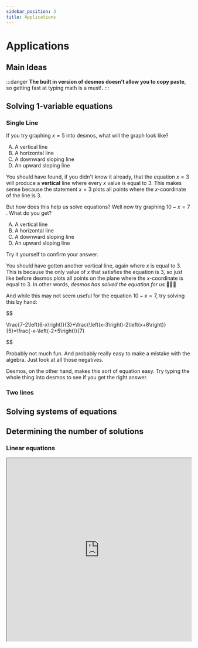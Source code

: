 ```yaml
---
sidebar_position: 3
title: Applications
---
```

# Applications

## Main Ideas

:::danger
**The built in version of desmos doesn’t allow you to copy paste**, so getting fast at typing math is a must!**.**
:::

## Solving 1-variable equations

### Single Line

If you try graphing $x=5$ into desmos, what will the graph look like?

<ol type="A">
    <li>A vertical line</li>
    <li>A horizontal line</li>
    <li>A downward sloping line</li>
    <li>An upward sloping line</li>
</ol>

<DesmosDetails />

You should have found, if you didn't know it already, that the equation $x=3$ will produce a **vertical** line where every $x$ value is equal to $3$.
This makes sense because the statement $x=3$ plots all points where the $x$-coordinate of the line is $3$.

But how does this help us solve equations? Well now try graphing $10 - x = 7$ . What do you get?

<ol type="A">
    <li>A vertical line</li>
    <li>A horizontal line</li>
    <li>A downward sloping line</li>
    <li>An upward sloping line</li>
</ol>


Try it yourself to confirm your answer.

<DesmosDetails />

You should have gotten another vertical line, again where $x$ is equal to $3$.
This is because the only value of $x$ that satisfies the equation is $3$, so just like before desmos plots all points on the plane where the $x$-coordinate is equal to $3$.
In other words, *desmos has solved the equation for us* 🤔😲🤯 

And while this may not seem useful for the equation $10-x=7$, try solving this by hand:

$$ 

\frac{7-2\left(6-x\right)}{3}+\frac{\left(x-3\right)-2\left(x+8\right)}{5}=\frac{-x-\left(-2+5\right)}{7}

$$

Probably not much fun.
And probably really easy to make a mistake with the algebra.
Just look at all those negatives. 

Desmos, on the other hand, makes this sort of equation easy. 
Try typing the whole thing into desmos to see if you get the right answer.

<DesmosDetails summary="Solution" id="zmjidgxcoj"/>




### Two lines


## Solving systems of equations


## Determining the number of solutions

### Linear equations

<iframe width="100%" height="500px" src="https://www.desmos.com/calculator/xut7zdrwtx"/>

### Linear systems

<iframe width="100%" height="500px" src="https://www.desmos.com/calculator/xut7zdrwtx"/>

### Non-linear equations

### Non-linear systems

## Plug-in

Some questions ask us to rearrange an expression into an equivalent form. These questions can vary widely in difficulty, so it’s nice to have a backup plan if the algebra gets messy. 

Consider this question:

$$
\left(\frac{\pi a^{4}}{12r^{3}}\right)\left(\frac{18\pi a^{3}r^{2}}{5}\right)
$$

1. Which expression is equivalent to the given product for all $r \gt 6$ ?

<ol type='A'>
    <li> $\frac{3\pi^{2}a^{7}}{10r}$ </li>
    <li> $\frac{5a}{216r^{5}}$ </li>
    <li> $\frac{3\pi^{2}a^{7}}{10}$ </li>
    <li> $\frac{216r^{5}}{5a}$ </li>
</ol>
    
    - **Solution**
        
        You could simplify the expression by cancelling out factors in the numerators and denominators, but if you’re uncomfortable with that approach, desmos is once again here to save the day. All you have to do is write in the initial expression, and allow desmos to create sliders for $a$ and $r$. Then you write in the answer choices and see which one produces the same output:
        
<iframe width="100%" height="500px" src="https://www.desmos.com/calculator/ilhxiescus"/>
        
        In our case, no matter which values you select for $r$ and $a$ , answer choice (A) always produces the same output, so it’s equivalent to the initial expression. Try sliding the knobs around to see the outputs change. See?
        
## Assessing the effect of transformations

The SAT occasionally asks you to consider how a function changes if it’s shifted vertically or horizontally. For example, you could be given a quadratic function like this one:

$$
f(x)=2x^{2}+2x-3
$$

and then asked to find the x-intercepts of $f(x+1)$. The (tactically) WRONG way to go about this would be to substitute $x$ with $x+2$, like so:

$$
f(x+1)=3(x+2)^{2}+2(x+2)-3
$$

and then set $f(x)=-1$ , like so:

$$
-1=3(x+2)^{2}+2(x+2)-3
$$

and solve from there.
Desmos, on the other hand, makes this problem trivially easy.

<DesmosDetails />
<DesmosDetails id="lajpemppqo" summary="Solution" />

## Exercises

Solving the following problems using the desmos app, **even if it’s not the most efficient method**. 

### Question 1
    
    Which expression is equivalent to $x^2+3x-40$ ?
    
<ol type='A'>
    <li> $(x-4)(x+10)$ </li>
    <li> $(x-5)(x+8)$ </li>
    <li> $(x-8)(x+5)$ </li>
    <li> $(x-10)(x+4)$ </li>
</ol>

<DesmosDetails summary="Use desmos to solve the problem" />
<details><summary>Solution</summary> B </details>
    
    
### Question 2
    
    $$
    \frac{55}{x+6}=x
    $$
    
    What is the positive solution to the given equation?
    
<DesmosDetails summary="Use desmos to solve the problem" />
<details><summary>Solution</summary> 5 </details>

    
### Question 3
    
    $$
    g\left(x\right)=11\left(\frac{1}{2}\right)^{x}
    $$
    
    If the given function $g$ is graphed in the $xy$-plane, where $y=g(x)$, what is the $y$-intercept of the graph?
    
<ol type='A'>
    <li> $(0,11)$ </li>
    <li> $(0,132)$ </li>
    <li> $(0,1)$ </li>
    <li> $(0,12)$ </li>
</ol>
    
<DesmosDetails summary="Use desmos to solve the problem" />
<details><summary>Solution</summary> A </details>

    
### Question 4
    
    A rectangle has a length of of $x$ units and a width of $(x-15)$ units. If the rectangle has an area of $154$ square units, what is the value of $x$?
    
<ol type='A'>
    <li> $7$ </li>
    <li> $22$ </li>
    <li> $29$ </li>
    <li> $154$ </li>
</ol>

<DesmosDetails summary="Use desmos to solve the problem" />
<details><summary>Solution</summary> B </details>
    
    
### Question 5
    
    $$
    7x+2y=4 \\
    6x+7y=-23
    $$
    
    The solution to the system of equations is $(x, y)$. What is the value of $y$ ?
    
<ol type='A'>
    <li> $-5$ </li>
    <li> $2$ </li>
    <li> $14$ </li>
    <li> $18$ </li>
</ol>
    
<DesmosDetails summary="Use desmos to solve the problem" />
<details><summary>Solution</summary> A </details>

    
### Question 6
    
    $$
    f\left(x\right)=4x^{2}-20x+144
    $$
    
    The given equation defines the function $f$. For what value of $x$ does $f(x)$ reach its minimum?
    
<DesmosDetails summary="Use desmos to solve the problem" />
<details><summary>Solution</summary> 2.5 </details>
    
### Question 7
    
    The expression $\frac{24}{6x+42}$ is equivalent to $\frac{4}{x+b}$ , where $b$ is a constant and $x>0$. What is the value of $b$ ?
    
<ol type='A'>
    <li> $7$ </li>
    <li> $10$ </li>
    <li> $24$ </li>
    <li> $252$ </li>
</ol>

<DesmosDetails summary="Use desmos to solve the problem" />
<details><summary>Solution</summary> A </details>
    
### Question 8
    
    The function $f$ is defined by $f(x)=x^3+12$. What is the value of $f(3)$?
    
<ol type='A'>
    <li> $18$ </li>
    <li> $21$ </li>
    <li> $36$ </li>
    <li> $39$ </li>
</ol>

<DesmosDetails summary="Use desmos to solve the problem" />
<details><summary>Solution</summary> D </details>


